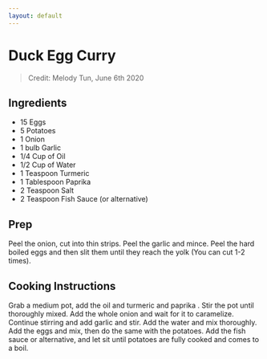 ```yaml
---
layout: default
---
```

# Duck Egg Curry
> Credit: Melody Tun, June 6th 2020

## Ingredients
* 15 Eggs
* 5 Potatoes
* 1 Onion
* 1 bulb Garlic
* 1/4 Cup of Oil
* 1/2 Cup of Water
* 1 Teaspoon Turmeric
* 1 Tablespoon Paprika
* 2 Teaspoon Salt
* 2 Teaspoon Fish Sauce (or alternative)

## Prep
Peel the onion, cut into thin strips. Peel the garlic and mince. Peel the hard boiled eggs and then slit them until they reach the yolk (You can cut 1-2 times).

## Cooking Instructions
Grab a medium pot, add the oil and turmeric and paprika . Stir the pot until thoroughly mixed. Add the whole onion and wait for it to caramelize.  Continue stirring and add garlic and stir. Add the water and mix thoroughly. Add the eggs and mix, then do the same with the potatoes. Add the fish sauce or alternative, and let sit until potatoes are fully cooked and comes to a boil.
